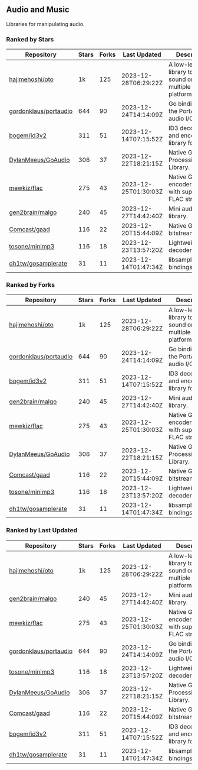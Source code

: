## Audio and Music

Libraries for manipulating audio.

### Ranked by Stars

| Repository | Stars | Forks | Last Updated | Description | 
|------------|-------|-------|--------------|-------------|
| [hajimehoshi/oto](https://github.com/hajimehoshi/oto) | 1k | 125 | 2023-12-28T06:29:22Z |  A low-level library to play sound on multiple platforms. |
| [gordonklaus/portaudio](https://github.com/gordonklaus/portaudio) | 644 | 90 | 2023-12-24T14:14:09Z |  Go bindings for the PortAudio audio I/O library. |
| [bogem/id3v2](https://github.com/bogem/id3v2) | 311 | 51 | 2023-12-14T07:15:52Z |  ID3 decoding and encoding library for Go. |
| [DylanMeeus/GoAudio](https://github.com/DylanMeeus/GoAudio) | 306 | 37 | 2023-12-22T18:21:15Z |  Native Go Audio Processing Library. |
| [mewkiz/flac](https://github.com/mewkiz/flac) | 275 | 43 | 2023-12-25T01:30:03Z |  Native Go FLAC encoder/decoder with support for FLAC streams. |
| [gen2brain/malgo](https://github.com/gen2brain/malgo) | 240 | 45 | 2023-12-27T14:42:40Z |  Mini audio library. |
| [Comcast/gaad](https://github.com/Comcast/gaad) | 116 | 22 | 2023-12-20T15:44:09Z |  Native Go AAC bitstream parser. |
| [tosone/minimp3](https://github.com/tosone/minimp3) | 116 | 18 | 2023-12-23T13:57:20Z |  Lightweight MP3 decoder library. |
| [dh1tw/gosamplerate](https://github.com/dh1tw/gosamplerate) | 31 | 11 | 2023-12-14T01:47:34Z |  libsamplerate bindings for go. |

### Ranked by Forks

| Repository | Stars | Forks | Last Updated | Description | 
|------------|-------|-------|--------------|-------------|
| [hajimehoshi/oto](https://github.com/hajimehoshi/oto) | 1k | 125 | 2023-12-28T06:29:22Z |  A low-level library to play sound on multiple platforms. |
| [gordonklaus/portaudio](https://github.com/gordonklaus/portaudio) | 644 | 90 | 2023-12-24T14:14:09Z |  Go bindings for the PortAudio audio I/O library. |
| [bogem/id3v2](https://github.com/bogem/id3v2) | 311 | 51 | 2023-12-14T07:15:52Z |  ID3 decoding and encoding library for Go. |
| [gen2brain/malgo](https://github.com/gen2brain/malgo) | 240 | 45 | 2023-12-27T14:42:40Z |  Mini audio library. |
| [mewkiz/flac](https://github.com/mewkiz/flac) | 275 | 43 | 2023-12-25T01:30:03Z |  Native Go FLAC encoder/decoder with support for FLAC streams. |
| [DylanMeeus/GoAudio](https://github.com/DylanMeeus/GoAudio) | 306 | 37 | 2023-12-22T18:21:15Z |  Native Go Audio Processing Library. |
| [Comcast/gaad](https://github.com/Comcast/gaad) | 116 | 22 | 2023-12-20T15:44:09Z |  Native Go AAC bitstream parser. |
| [tosone/minimp3](https://github.com/tosone/minimp3) | 116 | 18 | 2023-12-23T13:57:20Z |  Lightweight MP3 decoder library. |
| [dh1tw/gosamplerate](https://github.com/dh1tw/gosamplerate) | 31 | 11 | 2023-12-14T01:47:34Z |  libsamplerate bindings for go. |

### Ranked by Last Updated

| Repository | Stars | Forks | Last Updated | Description | 
|------------|-------|-------|--------------|-------------|
| [hajimehoshi/oto](https://github.com/hajimehoshi/oto) | 1k | 125 | 2023-12-28T06:29:22Z |  A low-level library to play sound on multiple platforms. |
| [gen2brain/malgo](https://github.com/gen2brain/malgo) | 240 | 45 | 2023-12-27T14:42:40Z |  Mini audio library. |
| [mewkiz/flac](https://github.com/mewkiz/flac) | 275 | 43 | 2023-12-25T01:30:03Z |  Native Go FLAC encoder/decoder with support for FLAC streams. |
| [gordonklaus/portaudio](https://github.com/gordonklaus/portaudio) | 644 | 90 | 2023-12-24T14:14:09Z |  Go bindings for the PortAudio audio I/O library. |
| [tosone/minimp3](https://github.com/tosone/minimp3) | 116 | 18 | 2023-12-23T13:57:20Z |  Lightweight MP3 decoder library. |
| [DylanMeeus/GoAudio](https://github.com/DylanMeeus/GoAudio) | 306 | 37 | 2023-12-22T18:21:15Z |  Native Go Audio Processing Library. |
| [Comcast/gaad](https://github.com/Comcast/gaad) | 116 | 22 | 2023-12-20T15:44:09Z |  Native Go AAC bitstream parser. |
| [bogem/id3v2](https://github.com/bogem/id3v2) | 311 | 51 | 2023-12-14T07:15:52Z |  ID3 decoding and encoding library for Go. |
| [dh1tw/gosamplerate](https://github.com/dh1tw/gosamplerate) | 31 | 11 | 2023-12-14T01:47:34Z |  libsamplerate bindings for go. |


